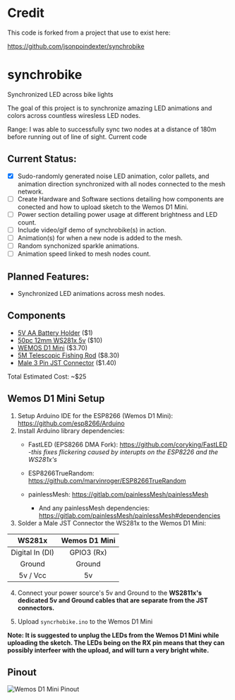 # Credit
This code is forked from a project that use to exist here:

https://github.com/jsonpoindexter/synchrobike
    
# synchrobike
Synchronized LED across bike lights

The goal of this project is to synchronize amazing LED animations and colors across countless wiresless LED nodes.

Range: I was able to successfully sync two nodes at a distance of 180m before running out of line of sight.
Current code 

## Current Status:
- [x] Sudo-randomly generated noise LED animation, color pallets, and animation direction synchronized with all nodes connected to the mesh network.
- [ ] Create Hardware and Software sections detailing how components are conected and how to upload sketch to the Wemos D1 Mini.
- [ ] Power section detailing power usage at different brightness and LED count.
- [ ] Include video/gif demo of synchrobike(s) in action.
- [ ] Animation(s) for when a new node is added to the mesh.
- [ ] Random synchonized sparkle animations.
- [ ] Animation speed linked to mesh nodes count. 

## Planned Features:
* Synchronized LED animations across mesh nodes.

## Components
* [5V AA Battery Holder](https://www.aliexpress.com/item/Plastic-On-Off-Switch-4-x-1-5V-AA-Battery-Case-Holder-w-Cap-Black/32791164112.html) ($1)
* [50pc 12mm WS281x 5v](https://www.aliexpress.com/item/50-Pcs-string-12mm-WS2811-2811-IC-RGB-LED-Pixels-Module-String-Light-Black-Wire-cable/1854864234.html) ($10)
* [WEMOS D1 Mini](https://wiki.wemos.cc/products:d1:d1_mini) ($3.70)
* [5M Telescopic Fishing Rod](https://www.aliexpress.com/item/AZJ-Brand-Wholesale-2-1-7-2M-Stream-Fishing-Rod-Glass-Fiber-Telescopic-Fishing-Rod-Ultra/32794897069.html) ($8.30)
* [Male 3 Pin JST Connector](https://www.aliexpress.com/item/Free-Shipping-10pcs-3pin-JST-Connector-Male-Female-plug-and-socket-connecting-Cable-Wire-for-WS2811/32366522079.html) ($1.40)

Total Estimated Cost: ~$25

## Wemos D1 Mini Setup
1. Setup Arduino IDE for the ESP8266 (Wemos D1 Mini):  https://github.com/esp8266/Arduino
2. Install Arduino library dependencies:
    * FastLED (EPS8266 DMA Fork): https://github.com/coryking/FastLED  -*this fixes flickering caused by interupts on the ESP8226 and the WS281x's* 

   * ESP8266TrueRandom: https://github.com/marvinroger/ESP8266TrueRandom
   
   * painlessMesh: https://gitlab.com/painlessMesh/painlessMesh
        * And any painlessMesh dependencies: https://gitlab.com/painlessMesh/painlessMesh#dependencies
3. Solder a Male JST Connector the WS281x to the Wemos D1 Mini:

| **WS281x**        |   **Wemos D1 Mini**| 
| :-------------: |:-------------: |
| Digital In (DI) | GPIO3 (Rx)
| Ground      | Ground       |
| 5v / Vcc | 5v       |

4. Connect your power source's 5v and Ground to the **WS2811x's dedicated 5v and Ground cables that are separate from the JST connectors.**  

5. Upload `syncrhobike.ino` to the Wemos D1 Mini 

**Note: It is suggested to unplug the LEDs from the Wemos D1 Mini while uploading the sketch. The LEDs being on the RX pin means that they can possibly interfeer with the upload, and will turn a very bright white.**

## Pinout

![Wemos D1 Mini Pinout](https://www.projetsdiy.fr/wp-content/uploads/2016/05/esp8266-wemos-d1-mini-gpio-pins.jpg)
